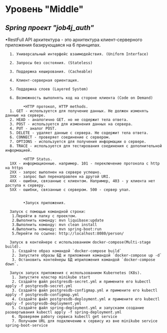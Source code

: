 # Уровень "Middle"

## *Spring проект "job4j_auth"*

  •RestFull API архитектура - это архитектура клиент-серверного приложения базирующаяся на 6 принципах.
  
      1. Универсальный интерфейс взаимодействия. (Uniform Interface)
      
      2. Запросы без состояния. (Stateless)
      
      3. Поддержка кеширования. (Cacheable)
      
      4. Клиент-серверная ориентация.
      
      5. Поддержка слоев (Layered System)
      
      6. Возможность выполнять код на стороне клиента (Code on Demand)
      
	        •HTTP протокол, HTTP methods.
      1. GET - используется для получение данных. Не должен изменять данные на сервере.
      2. HEAD - аналогично GET. но не содержит тела ответа.
      3. POST - используется для изменения данных на сервера.
      4. PUT - аналог POST.
      5. DELETE - удаляет данные с сервера. Не содержит тела ответа.
      6. CONNECT - проверяет соединение с сервером.
      7. OPTIONS - используется для получения информации о сервере.
      8. TRACE - используется для тестирования соединения с дополнительной информацией.
  
	        •HTTP Status.
      1XX - информационные. например. 101 - переключение протокола с http на https
      2XX - запрос выполнен на сервере успешно.
      3XX - запрос был перенаправлен на другой URI.
      4XX - ошибки, связанные с клиентом. Например, 403 - у клиента нет доступа к серверу.
      5XX - ошибки, связанные с сервером. 500 - сервер упал.
      
      
            •Запуск приложения.

      Запуск с помощью командной строки:
       1.Перейти в папку с проектом.
       2.Выполнить команду: mvn liquibase:update
       3.Выполнить команду: mvn clean install
       4.Выполнить команду: mvn spring-boot:run
       5.Перейти по ссылке: http://localhost:8080/person/
       
      Запуск в контейнере с использованием docker-compose(Multi-stage build).
       1. Создайте образ командой `docker-compose build`
       2. Запустите образы БД и приложения командой `docker-compose up -d`  
       3. Остановить контейнеры БД иприложения командой `docker-compose down`.

      Запуск запуск приложения с использованием Kubernetes (K8s).
       1. Запустите кластер minikube start
       2. Создайте файл postgresdb-secret.yml и примените его kubectl apply -f postgresdb-secret.yml
       3. Создайте файл postgresdb-configmap.yml и примените его kubectl apply -f postgresdb-configmap.yml
       4. Создайте файл postgresdb-deployment.yml и примените его kubectl apply -f postgresdb-deployment.yml
       5. Создайте файл spring-deployment.yml и запускаем создание развертывания kubectl apply -f spring-deployment.yml
       6. Проверяем работу сервиса kubectl get service
       7. Получаем URL для подключению к сервису из вне minikube service spring-boot-service
       

